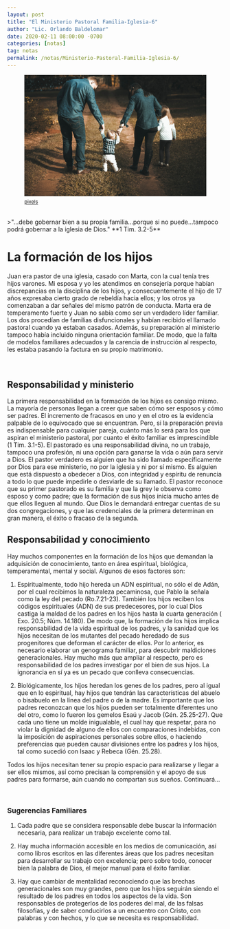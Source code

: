 ```yaml
---
layout: post
title: "El Ministerio Pastoral Familia-Iglesia-6"
author: "Lic. Orlando Baldelomar"
date: 2020-02-11 08:00:00 -0700
categories: [notas]
tag: notas
permalink: /notas/Ministerio-Pastoral-Familia-Iglesia-6/
---
```


<figure>
<img src="/assets/img/family.jpg" class="img-fluid" alt="Responsive image">
<figcaption><a href="https://www.pexels.com/"><small>pixels</small></a></figcaption>
</figure>
<br>
>"...debe gobernar bien a su propia familia...porque si no puede...tampoco podrá gobernar a la iglesia de Dios."
**1 Tim. 3.2-5**

<br>

<h1 class="text-center">La formación de los hijos</h1>

Juan era pastor de una iglesia, casado con Marta, con la cual tenía tres hijos varones. Mi esposa y yo les atendimos en consejería porque habían discrepancias en la disciplina de los hijos, y consecuentemente el hijo de 17 años expresaba cierto grado de rebeldía hacia ellos; y los otros ya comenzaban a dar señales del mismo patrón de conducta. Marta era de temperamento fuerte y Juan no sabía como ser un verdadero líder familiar. Los dos procedían de familias disfuncionales y habían recibido el llamado pastoral cuando ya estaban casados. Además, su preparación al ministerio tampoco había incluido ninguna orientación familiar. De modo, que la falta de modelos familiares adecuados y la carencia de instrucción al respecto, les estaba pasando la factura en su propio matrimonio.

<br>
<h2 class="text-center">Responsabilidad y ministerio</h2>

La primera responsabilidad en la formación de los hijos es consigo mismo. La mayoría de personas llegan a creer que saben cómo ser esposos y cómo ser padres. El incremento de fracasos en uno y en el otro es la evidencia palpable de lo equivocado que se encuentran. Pero, si la preparación previa es indispensable para cualquier pareja, cuánto más lo será para los que aspiran el ministerio pastoral, por cuanto el éxito familiar es imprescindible (1 Tim. 3.1-5).
El pastorado es una responsabilidad divina, no un trabajo, tampoco una profesión, ni una opción para ganarse la vida o aún para servir a Dios. El pastor verdadero es alguien que ha sido llamado específicamente por Dios para ese ministerio, no por la iglesia y ni por sí mismo. Es alguien que está dispuesto a obedecer a Dios, con integridad y espíritu de renuncia a todo lo que puede impedirle o desviarle de su llamado. El pastor reconoce que su primer pastorado es su familia y que la grey le observa como esposo y como padre; que la formación de sus hijos inicia mucho antes de que ellos lleguen al mundo. Que Dios le demandará entregar cuentas de su dos congregaciones, y que las credenciales de la primera determinan en gran manera, el éxito o fracaso de la segunda.

<h2 class="text-center">Responsabilidad y conocimiento</h2>

Hay muchos componentes en la formación de los hijos que demandan la adquisición de conocimiento, tanto en área espiritual, biológica, temperamental, mental y social. Algunos de esos factores son:

1. Espiritualmente, todo hijo hereda un ADN espiritual, no sólo el de Adán, por el cual recibimos la naturaleza pecaminosa, que Pablo la señala como la ley del pecado (Ro.7.21-23). También los hijos reciben los códigos espirituales (ADN) de sus predecesores, por lo cual Dios castiga la maldad de los padres en los hijos hasta la cuarta generación ( Exo. 20.5; Núm. 14.180). De modo que, la formación de los hijos implica responsabilidad de la vida espiritual de los padres, y la sanidad que los hijos necesitan de los mutantes del pecado heredado de sus progenitores que deforman el carácter de ellos.
   Por lo anterior, es necesario elaborar un genograma familiar, para descubrir maldiciones generacionales. Hay mucho más que ampliar al respecto, pero es responsabilidad de los padres investigar por el bien de sus hijos. La ignorancia en sí ya es un pecado que conlleva consecuencias.

2. Biológicamente, los hijos heredan los genes de los padres, pero al igual que en lo espiritual, hay hijos que tendrán las características del abuelo o bisabuelo en la línea del padre o de la madre. Es importante que los padres reconozcan que los hijos pueden ser totalmente diferentes uno del otro, como lo fueron los gemelos Esaú y Jacob (Gén. 25.25-27). Que cada uno tiene un molde inigualable, el cual hay que respetar, para no violar la dignidad de alguno de ellos con comparaciones indebidas, con la imposición de aspiraciones personales sobre ellos, o haciendo preferencias que pueden causar divisiones entre los padres y los hijos, tal como sucedió con Isaac y Rebeca (Gén. 25.28).

Todos los hijos necesitan tener su propio espacio para realizarse y llegar a ser ellos mismos, así como precisan la comprensión y el apoyo de sus padres para formarse, aún cuando no compartan sus sueños.
Continuará…

<br>
<h3 class="text-center">Sugerencias Familiares</h3>

1. Cada padre que se considera responsable debe buscar la información necesaria, para realizar un trabajo excelente como tal.

2. Hay mucha información accesible en los medios de comunicación, así como libros escritos en las diferentes áreas que los padres necesitan para desarrollar su trabajo con excelencia; pero sobre todo, conocer bien la palabra de Dios, el mejor manual para el éxito familiar.

3. Hay que cambiar de mentalidad reconociendo que las brechas generacionales son muy grandes, pero que los hijos seguirán siendo el resultado de los padres en todos los aspectos de la vida. Son responsables de protegerlos de los poderes del mal, de las falsas filosofías, y de saber conducirlos a un encuentro con Cristo, con palabras y con hechos, y lo que se necesita es responsabilidad.

<br>
